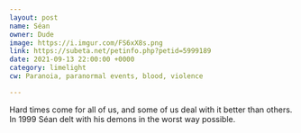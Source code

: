 ```yaml
---
layout: post
name: Séan
owner: Dude
image: https://i.imgur.com/FS6xX8s.png
link: https://subeta.net/petinfo.php?petid=5999189
date: 2021-09-13 22:00:00 +0000
category: limelight
cw: Paranoia, paranormal events, blood, violence

---
```

Hard times come for all of us, and some of us deal with it better than others. In 1999 Séan delt with his demons in the worst way possible.